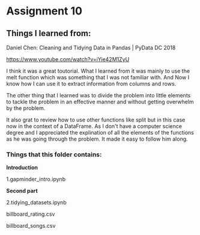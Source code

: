 # Assignment 10

## Things I learned from:

Daniel Chen: Cleaning and Tidying Data in Pandas | PyData DC 2018

https://www.youtube.com/watch?v=iYie42M1ZyU

I think it was a great toutorial. What I learned from it was mainly to use the melt function which was something that I was not familiar with. And Now I know how I can use it to extract information from columns and rows.

The other thing that I learned was to divide the problem into little elements to tackle the problem in an effective manner and  without getting overwhelm by the problem.

It also grat to review how to use other functions like split but in this case now in the context of a DataFrame. As I don't have a computer science degree and I appreciated the explination of all the elements of the functions as he was going through the problem. It made it easy to follow him along.

### Things that this folder contains:

**Introduction**

1.gapminder_intro.ipynb

**Second part**

2.tidying_datasets.ipynb

billboard_rating.csv

billboard_songs.csv
